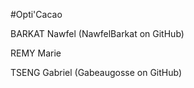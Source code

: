 #Opti'Cacao

BARKAT Nawfel	(NawfelBarkat on GitHub)


REMY Marie 


TSENG Gabriel	(Gabeaugosse on GitHub)
